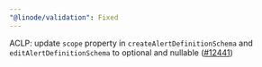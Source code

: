 ```yaml
---
"@linode/validation": Fixed
---
```


ACLP: update `scope` property in `createAlertDefinitionSchema` and `editAlertDefinitionSchema` to optional and nullable ([#12441](https://github.com/linode/manager/pull/12441))
